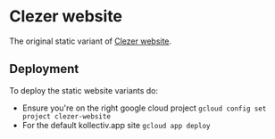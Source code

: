 # Clezer website
The original static variant of [Clezer website](http://clezer.com).

## Deployment
To deploy the static website variants do:

- Ensure you're on the right google cloud project `gcloud config set project clezer-website`
- For the default kollectiv.app site `gcloud app deploy`
